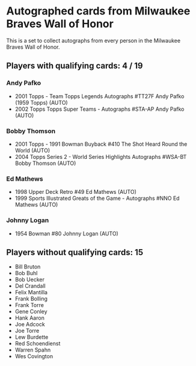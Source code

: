 # Autographed cards from Milwaukee Braves Wall of Honor

This is a set to collect autographs from every person in the Milwaukee Braves Wall of Honor.

## Players with qualifying cards: 4 / 19

### Andy Pafko
- 2001 Topps  - Team Topps Legends Autographs #TT27F Andy Pafko (1959 Topps) (AUTO)<br>
- 2002 Topps Topps Super Teams - Autographs #STA-AP Andy Pafko (AUTO)<br>

### Bobby Thomson
- 2001 Topps  - 1991 Bowman Buyback #410 The Shot Heard Round the World (AUTO)<br>
- 2004 Topps Series 2 - World Series Highlights Autographs #WSA-BT Bobby Thomson (AUTO)<br>

### Ed Mathews
- 1998 Upper Deck Retro #49 Ed Mathews (AUTO)<br>
- 1999 Sports Illustrated Greats of the Game - Autographs #NNO Ed Mathews (AUTO)<br>

### Johnny Logan
- 1954 Bowman  #80 Johnny Logan (AUTO)<br>


## Players without qualifying cards: 15

- Bill Bruton
- Bob Buhl
- Bob Uecker
- Del Crandall
- Felix Mantilla
- Frank Bolling
- Frank Torre
- Gene Conley
- Hank Aaron
- Joe Adcock
- Joe Torre
- Lew Burdette
- Red Schoendienst
- Warren Spahn
- Wes Covington
